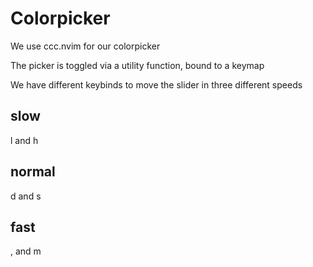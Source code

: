 # Colorpicker

We use ccc.nvim for our colorpicker

The picker is toggled via a utility function, bound to a keymap

We have different keybinds to move the slider in three different speeds

## slow

l and h

## normal

d and s

## fast

, and m
